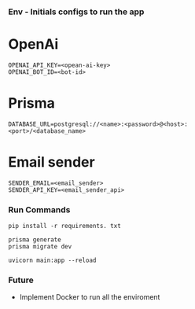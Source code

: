 ### Env - Initials configs to run the app
# OpenAi
```.env
OPENAI_API_KEY=<opean-ai-key>
OPENAI_BOT_ID=<bot-id>
```
# Prisma
```.env
DATABASE_URL=postgresql://<name>:<password>@<host>:<port>/<database_name>
```
# Email sender
```.env
SENDER_EMAIL=<email_sender>
SENDER_API_KEY=<email_sender_api>
```

### Run Commands
```shell
pip install -r requirements. txt 

prisma generate
prisma migrate dev

uvicorn main:app --reload
```

### Future
- Implement Docker to run all the enviroment


